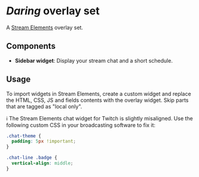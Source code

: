 # *Daring* overlay set

A [Stream Elements](https://streamelements.com/) overlay set.

## Components

- **Sidebar widget**: Display your stream chat and a short schedule.

## Usage

To import widgets in Stream Elements, create a custom widget and replace the HTML, CSS, JS and fields contents with the overlay widget. Skip parts that are tagged as "local only".

:information_source: The Stream Elements chat widget for Twitch is slightly misaligned. Use the following custom CSS in your broadcasting software to fix it:

```css
.chat-theme {
  padding: 5px !important;
}

.chat-line .badge {
  vertical-align: middle;
}
```